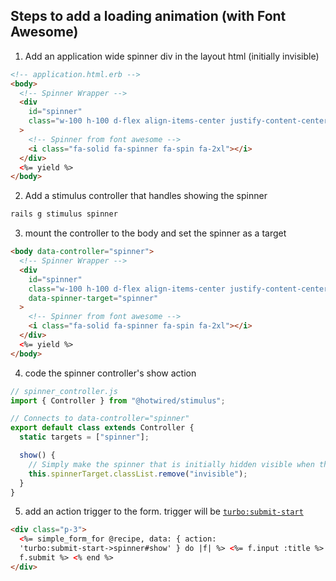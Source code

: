 ## Steps to add a loading animation (with Font Awesome)

1. Add an application wide spinner div in the layout html (initially invisible)

```html
<!-- application.html.erb -->
<body>
  <!-- Spinner Wrapper -->
  <div
    id="spinner"
    class="w-100 h-100 d-flex align-items-center justify-content-center position-absolute invisible"
  >
    <!-- Spinner from font awesome -->
    <i class="fa-solid fa-spinner fa-spin fa-2xl"></i>
  </div>
  <%= yield %>
</body>
```

2. Add a stimulus controller that handles showing the spinner

```sh
rails g stimulus spinner
```

3. mount the controller to the body and set the spinner as a target

```html
<body data-controller="spinner">
  <!-- Spinner Wrapper -->
  <div
    id="spinner"
    class="w-100 h-100 d-flex align-items-center justify-content-center position-absolute invisible"
    data-spinner-target="spinner"
  >
    <!-- Spinner from font awesome -->
    <i class="fa-solid fa-spinner fa-spin fa-2xl"></i>
  </div>
  <%= yield %>
</body>
```

4. code the spinner controller's show action

```js
// spinner_controller.js
import { Controller } from "@hotwired/stimulus";

// Connects to data-controller="spinner"
export default class extends Controller {
  static targets = ["spinner"];

  show() {
    // Simply make the spinner that is initially hidden visible when the form starts submitting
    this.spinnerTarget.classList.remove("invisible");
  }
}
```

5. add an action trigger to the form. trigger will be [`turbo:submit-start`](https://turbo.hotwired.dev/reference/events)

```html
<div class="p-3">
  <%= simple_form_for @recipe, data: { action:
  'turbo:submit-start->spinner#show' } do |f| %> <%= f.input :title %> <%=
  f.submit %> <% end %>
</div>
```
